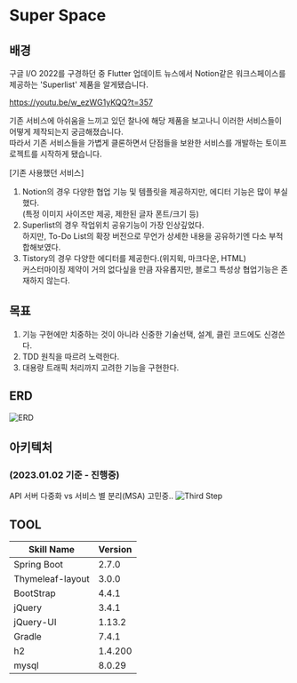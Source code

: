 # Super Space
## 배경
구글 I/O 2022를 구경하던 중 Flutter 업데이트 뉴스에서
Notion같은 워크스페이스를 제공하는 'Superlist' 제품을 알게됐습니다.

https://youtu.be/w_ezWG1yKQQ?t=357

기존 서비스에 아쉬움을 느끼고 있던 찰나에 해당 제품을 보고나니 이러한 서비스들이 어떻게 제작되는지 궁금해졌습니다.<br/>
따라서 기존 서비스들을 가볍게 클론하면서 단점들을 보완한 서비스를 개발하는 토이프로젝트를 시작하게 됐습니다.

[기존 사용했던 서비스]

1. Notion의 경우 다양한 협업 기능 및 템플릿을 제공하지만, 에디터 기능은 많이 부실했다.<br/> (특정 이미지 사이즈만 제공, 제한된 글자 폰트/크기 등)<br/>
2. Superlist의 경우 작업위치 공유기능이 가장 인상깊었다.<br/> 하지만, To-Do List의 확장 버전으로 무언가 상세한 내용을 공유하기엔 다소 부적합해보였다.<br/>
3. Tistory의 경우 다양한 에디터를 제공한다.(위지윅, 마크다운, HTML)<br/> 커스터마이징 제약이 거의 없다싶을 만큼 자유롭지만, 블로그 특성상 협업기능은 존재하지 않는다.

## 목표
1. 기능 구현에만 치중하는 것이 아니라 신중한 기술선택, 설계, 클린 코드에도 신경쓴다.
2. TDD 원칙을 따르려 노력한다.
3. 대용량 트래픽 처리까지 고려한 기능을 구현한다.

## ERD
![ERD](https://user-images.githubusercontent.com/66458794/195228795-909f7733-0d1d-4475-ae56-e24dcdc9a8b2.jpg)

## 아키텍처
### (2023.01.02 기준 - 진행중)
API 서버 다중화 vs 서비스 별 분리(MSA) 고민중..
![Third Step](https://user-images.githubusercontent.com/66458794/210211746-76242c5b-74d3-44bb-b89d-312b6286a2bf.png)

## TOOL
Skill Name | Version
---|---
Spring Boot | 2.7.0
Thymeleaf-layout | 3.0.0
BootStrap | 4.4.1
jQuery | 3.4.1
jQuery-UI | 1.13.2
Gradle | 7.4.1
h2 | 1.4.200
mysql | 8.0.29
